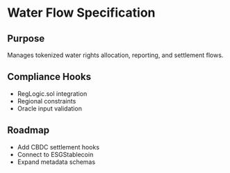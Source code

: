 # Water Flow Specification

## Purpose
Manages tokenized water rights allocation, reporting, and settlement flows.

## Compliance Hooks
- RegLogic.sol integration
- Regional constraints
- Oracle input validation

## Roadmap
- Add CBDC settlement hooks
- Connect to ESGStablecoin
- Expand metadata schemas
